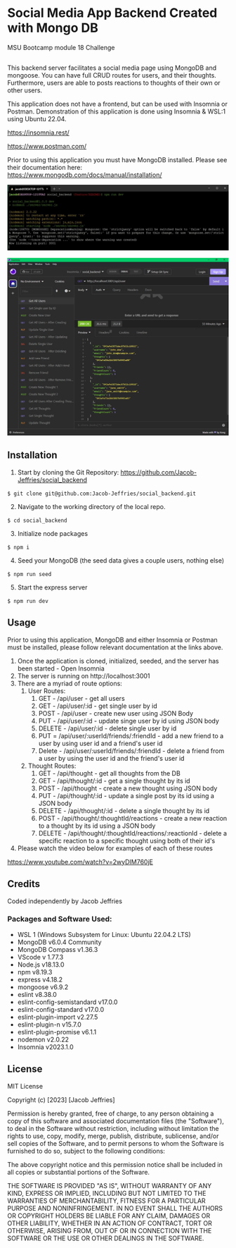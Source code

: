 # Social Media App Backend Created with Mongo DB
MSU Bootcamp module 18 Challenge

##
This backend server facilitates a social media page using MongoDB and mongoose. You can have full CRUD routes for users, and their thoughts. Furthermore, users are able to posts reactions to thoughts of their own or other users. 

This application does not have a frontend, but can be used with Insomnia or Postman. Demonstration of this application is done using Insomnia & WSL:1 using Ubuntu 22.04. 

https://insomnia.rest/

https://www.postman.com/

Prior to using this application you must have MongoDB installed. Please see their documentation here: https://www.mongodb.com/docs/manual/installation/

![Starting Server](./screenShots/npm_run_dev.JPG)

![Insomnia Routes](./screenShots/insomnia.JPG)

## Installation

1. Start by cloning the Git Repository: https://github.com/Jacob-Jeffries/social_backend
```
$ git clone git@github.com:Jacob-Jeffries/social_backend.git
```
2. Navigate to the working directory of the local repo.
```
$ cd social_backend
```
3. Initialize node packages
```
$ npm i
```
4. Seed your MongoDB (the seed data gives a couple users, nothing else)
```
$ npm run seed
```
5. Start the express server
```
$ npm run dev
```
## Usage

Prior to using this application, MongoDB and either Insomnia or Postman must be installed, please follow relevant documentation at the links above. 

1. Once the application is cloned, initialized, seeded, and the server has been started - Open Insomnia
2. The server is running on http://localhost:3001
3. There are a myriad of route options:
    1. User Routes:
        1. GET - /api/user - get all users
        2. GET - /api/user/:id - get single user by id
        3. POST - /api/user - create new user using JSON Body
        4. PUT - /api/user/:id - update singe user by id using JSON body
        5. DELETE - /api/user/:id - delete single user by id
        6. PUT = /api/user/:userId/friends/:friendId - add a new friend to a user by using user id and a friend's user id
        7. Delete - /api/user/:userId/friends/:friendId - delete a friend from a user by using the user id and the friend's user id
    2. Thought Routes:
        1. GET - /api/thought - get all thoughts from the DB
        2. GET - /api/thought/:id - get a single thought by its id
        3. POST - /api/thought - create a new thought using JSON body
        4. PUT - /api/thought/:id - update a single post by its id using a JSON body
        5. DELETE - /api/thought/:id - delete a single thought by its id
        6. POST - /api/thought/:thoughtId/reactions - create a new reaction to a thought by its id using a JSON body
        7. DELETE - /api/thought/:thoughtId/reactions/:reactionId - delete a specific reaction to a specific thought using both of their id's
4. Please watch the video below for examples of each of these routes

https://www.youtube.com/watch?v=2wyDIM760jE

## Credits

Coded independently by Jacob Jeffries

### Packages and Software Used:
* WSL 1 (Windows Subsystem for Linux: Ubuntu 22.04.2 LTS)
* MongoDB v6.0.4 Community
* MongoDB Compass v1.36.3
* VScode v 1.77.3
* Node.js v18.13.0
* npm v8.19.3
* express v4.18.2
* mongoose v6.9.2
* eslint v8.38.0
* eslint-config-semistandard v17.0.0
* eslint-config-standard v17.0.0
* eslint-plugin-import v2.27.5
* eslint-plugin-n v15.7.0
* eslint-plugin-promise v6.1.1
* nodemon v2.0.22
* Insomnia v2023.1.0

## License

MIT License

Copyright (c) [2023] [Jacob Jeffries]

Permission is hereby granted, free of charge, to any person obtaining a copy
of this software and associated documentation files (the "Software"), to deal
in the Software without restriction, including without limitation the rights
to use, copy, modify, merge, publish, distribute, sublicense, and/or sell
copies of the Software, and to permit persons to whom the Software is
furnished to do so, subject to the following conditions:

The above copyright notice and this permission notice shall be included in all
copies or substantial portions of the Software.

THE SOFTWARE IS PROVIDED "AS IS", WITHOUT WARRANTY OF ANY KIND, EXPRESS OR
IMPLIED, INCLUDING BUT NOT LIMITED TO THE WARRANTIES OF MERCHANTABILITY,
FITNESS FOR A PARTICULAR PURPOSE AND NONINFRINGEMENT. IN NO EVENT SHALL THE
AUTHORS OR COPYRIGHT HOLDERS BE LIABLE FOR ANY CLAIM, DAMAGES OR OTHER
LIABILITY, WHETHER IN AN ACTION OF CONTRACT, TORT OR OTHERWISE, ARISING FROM,
OUT OF OR IN CONNECTION WITH THE SOFTWARE OR THE USE OR OTHER DEALINGS IN THE
SOFTWARE.
